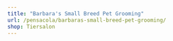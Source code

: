 ```yaml
---
title: "Barbara's Small Breed Pet Grooming"
url: /pensacola/barbaras-small-breed-pet-grooming/
shop: Tiersalon
---
```

